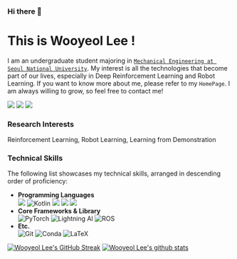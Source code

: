 ### Hi there 👋

# This is Wooyeol Lee !

I am an undergraduate student majoring in [`Mechanical Engineering at Seoul National University`](https://me.snu.ac.kr/en). My interest is all the technologies that become part of our lives, especially in Deep Reinforcement Learning and Robot Learning. If you want to know more about me, please refer to my `HomePage`. I am always willing to grow, so feel free to contact me!

<a href="mailto:wooyeol0519@snu.ac.kr" target="_blank"><img src="https://img.shields.io/badge/Gmail-D14836?style=for-the-badge&logo=gmail&logoColor=white"/></a>
<a href="https://www.linkedin.com/in/이우열-8933b9230" target="_blank"><img src="https://img.shields.io/badge/LinkedIn-0077B5?style=for-the-badge&logo=linkedin&logoColor=white"/></a>
<a href="https://thisiswooyeol.github.io" target="_blank"><img src="https://img.shields.io/badge/website-000000?style=for-the-badge&logo=About.me&logoColor=white"/></a>

### Research Interests
Reinforcement Learning, Robot Learning, Learning from Demonstration

### Technical Skills
The following list showcases my technical skills, arranged in descending order of proficiency:
* **Programming Languages**<br/>
<img src="https://img.shields.io/badge/Python-3776AB?style=for-the-badge&logo=python&logoColor=white"/> ![Kotlin](https://img.shields.io/badge/kotlin-%237F52FF.svg?style=for-the-badge&logo=kotlin&logoColor=white) <img src="https://img.shields.io/badge/Java-ED8B00?style=for-the-badge&logo=openjdk&logoColor=white"/> <img src="https://img.shields.io/badge/C%2B%2B-00599C?style=for-the-badge&logo=c%2B%2B&logoColor=white"/>  <img src="https://img.shields.io/badge/C-00599C?style=for-the-badge&logo=c&logoColor=white"/>
* **Core Frameworks & Library**<br/> ![PyTorch](https://img.shields.io/badge/PyTorch-EE4C2C?style=for-the-badge&logo=pytorch&logoColor=white) ![Lightning AI](https://img.shields.io/badge/Lightning-792DE4?style=for-the-badge&logo=lightning&logoColor=white) ![ROS](https://img.shields.io/badge/ROS-22314E?style=for-the-badge&logo=ROS&logoColor=white) 
* **Etc.**<br/> ![Git](https://img.shields.io/badge/GIT-E44C30?style=for-the-badge&logo=git&logoColor=white) ![Conda](https://img.shields.io/badge/conda-342B029.svg?&style=for-the-badge&logo=anaconda&logoColor=white) ![LaTeX](https://img.shields.io/badge/latex-%23008080.svg?style=for-the-badge&logo=latex&logoColor=white)

<!-- TODO skills!!
![Rust](https://img.shields.io/badge/rust-%23000000.svg?style=for-the-badge&logo=rust&logoColor=white)
![OCaml](https://img.shields.io/badge/OCaml-%23E98407.svg?style=for-the-badge&logo=ocaml&logoColor=white)
![Docker](https://img.shields.io/badge/docker-%230db7ed.svg?style=for-the-badge&logo=docker&logoColor=white)
![Kubernetes](https://img.shields.io/badge/kubernetes-%23326ce5.svg?style=for-the-badge&logo=kubernetes&logoColor=white)
+ JAX, Mojo language

* IF AVAILABLE *
![Go](https://img.shields.io/badge/go-%2300ADD8.svg?style=for-the-badge&logo=go&logoColor=white)
-->

<!-- ![Wooyeol Lee's github stats](https://github-readme-stats.vercel.app/api?username=thisisWooyeol&show_icons=true&rank_icon=github&theme=default) -->
[![Wooyeol Lee's GitHub Streak](https://streak-stats.demolab.com?user=thisiswooyeol&theme=tokyonight-duo)](https://git.io/streak-stats)
[![Wooyeol Lee's github stats](https://github-readme-stats.vercel.app/api/top-langs/?username=thisiswooyeol&size_weight=0.5&count_weight=0.5&langs_count=8&layout=compact&theme=tokyonight-duo)](https://github.com/thisisWooyeol)

<!-- [![Wooyeol Lee's GitHub profile summary](https://github-profile-trophy.vercel.app/?username=thisiswooyeol&theme=tokyonight-duo)](https://github.com/thisisWooyeol) -->

<!--
**thisisWooyeol/thisisWooyeol** is a ✨ _special_ ✨ repository because its `README.md` (this file) appears on your GitHub profile.

Here are some ideas to get you started:

- 🔭 I’m currently working on ...
- 🌱 I’m currently learning ...
- 👯 I’m looking to collaborate on ...
- 🤔 I’m looking for help with ...
- 💬 Ask me about ...
- 📫 How to reach me: ...
- 😄 Pronouns: ...
- ⚡ Fun fact: ...
-->
